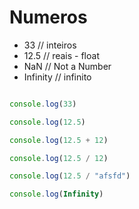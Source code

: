 # Numeros

* 33 // inteiros
* 12.5 // reais - float
* NaN // Not a Number
* Infinity // infinito

```js

console.log(33)

console.log(12.5)

console.log(12.5 + 12)

console.log(12.5 / 12)

console.log(12.5 / "afsfd")

console.log(Infinity)

```